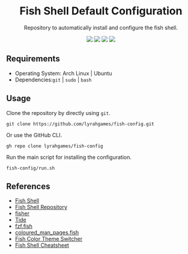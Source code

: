 <h1 align="center">
    Fish Shell Default Configuration
</h1>
<p align="center">
    Repository to automatically install and configure the fish shell.
</p>

<p align="center">
    <img src="https://img.shields.io/github/languages/top/lyrahgames/fish-config.svg?style=for-the-badge">
    <img src="https://img.shields.io/github/languages/code-size/lyrahgames/fish-config.svg?style=for-the-badge">
    <img src="https://img.shields.io/github/repo-size/lyrahgames/fish-config.svg?style=for-the-badge">
    <a href="COPYING.md">
        <img src="https://img.shields.io/github/license/lyrahgames/fish-config.svg?style=for-the-badge&color=blue">
    </a>
</p>

## Requirements
- Operating System: Arch Linux | Ubuntu
- Dependencies:`git` | `sudo` | `bash`

## Usage
Clone the repository by directly using `git`.

    git clone https://github.com/lyrahgames/fish-config.git

Or use the GitHub CLI.

    gh repo clone lyrahgames/fish-config

Run the main script for installing the configuration.

    fish-config/run.sh

## References
- [Fish Shell](https://fishshell.com/)
- [Fish Shell Repository](https://github.com/fish-shell/fish-shell)
- [fisher](https://github.com/jorgebucaran/fisher)
- [Tide](https://github.com/IlanCosman/tide)
- [fzf.fish](https://github.com/PatrickF1/fzf.fish)
- [coloured_man_pages.fish](https://github.com/PatrickF1/colored_man_pages.fish)
- [Fish Color Theme Switcher](https://github.com/h-matsuo/fish-color-scheme-switcher)
- [Fish Shell Cheatsheet](https://devhints.io/fish-shell)

